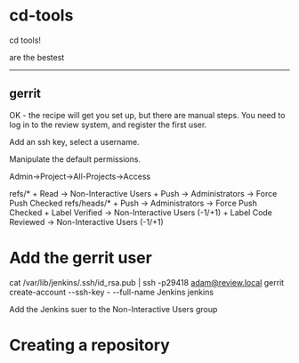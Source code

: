 cd-tools
========

cd tools!

are the bestest

------
gerrit
------

OK - the recipe will get you set up, but there are manual steps. You need to log in to the review system, and register the first user.

Add an ssh key, select a username.

Manipulate the default permissions.

Admin->Project->All-Projects->Access

  refs/*
    + Read -> Non-Interactive Users
    + Push -> Administrators -> Force Push Checked
  refs/heads/*
    + Push -> Administrators -> Force Push Checked
    + Label Verified -> Non-Interactive Users (-1/+1)
    + Label Code Reviewed -> Non-Interactive Users (-1/+1)

# Add the gerrit user

  cat /var/lib/jenkins/.ssh/id_rsa.pub | ssh -p29418 adam@review.local gerrit create-account --ssh-key - --full-name Jenkins jenkins

Add the Jenkins suer to the Non-Interactive Users group

# Creating a repository
